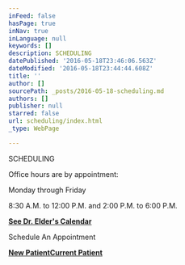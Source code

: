 ```yaml
---
inFeed: false
hasPage: true
inNav: true
inLanguage: null
keywords: []
description: SCHEDULING
datePublished: '2016-05-18T23:46:06.563Z'
dateModified: '2016-05-18T23:44:44.608Z'
title: ''
author: []
sourcePath: _posts/2016-05-18-scheduling.md
authors: []
publisher: null
starred: false
url: scheduling/index.html
_type: WebPage

---
```

SCHEDULING

Office hours are by appointment:

Monday through Friday

8:30 A.M. to 12:00 P.M. and 2:00 P.M. to 6:00 P.M.

[**See Dr. Elder's Calendar**][0]

Schedule An Appointment

[**New Patient**][1][**Current Patient**][2]

[0]: https://calendar.google.com/calendar/embed?src=office%40elderdc.com&ctz=America/Los_Angeles
[1]: https://drelder.acuityscheduling.com/schedule.php?appointmentType=1045193
[2]: https://drelder.acuityscheduling.com/schedule.php?appointmentType=1045175
